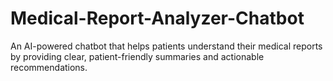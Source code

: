 # Medical-Report-Analyzer-Chatbot
An AI-powered chatbot that helps patients understand their medical reports by providing clear, patient-friendly summaries and actionable recommendations.
